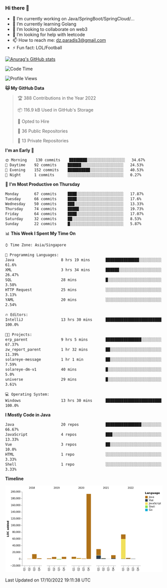 ### Hi there 👋

- 🔭 I’m currently working on Java/SpringBoot/SpringCloud/...
- 🌱 I’m currently learning Golang
- 👯 I’m looking to collaborate on web3
- 🤔 I’m looking for help with leetcode
- 📫 How to reach me: dz.paradis3@gmail.com
- ⚡ Fun fact: LOL/Football

[![Anurag's GitHub stats](https://github-readme-stats.vercel.app/api?username=xiumu2017&show_icons=true&theme=radical)](https://github.com/anuraghazra/github-readme-stats)

<!--
**xiumu2017/xiumu2017** is a ✨ _special_ ✨ repository because its `README.md` (this file) appears on your GitHub profile.

Here are some ideas to get you started:

- 🔭 I’m currently working on ...
- 🌱 I’m currently learning ...
- 👯 I’m looking to collaborate on ...
- 🤔 I’m looking for help with ...
- 💬 Ask me about ...
- 📫 How to reach me: ...
- 😄 Pronouns: ...
- ⚡ Fun fact: ...
-->

<!--START_SECTION:waka-->
![Code Time](http://img.shields.io/badge/Code%20Time-865%20hrs%2022%20mins-blue)

![Profile Views](http://img.shields.io/badge/Profile%20Views-0-blue)

**🐱 My GitHub Data** 

> 🏆 388 Contributions in the Year 2022
 > 
> 📦 116.9 kB Used in GitHub's Storage 
 > 
> 💼 Opted to Hire
 > 
> 📜 36 Public Repositories 
 > 
> 🔑 13 Private Repositories  
 > 
**I'm an Early 🐤** 

```text
🌞 Morning    130 commits    ████████░░░░░░░░░░░░░░░░░   34.67% 
🌆 Daytime    92 commits     ██████░░░░░░░░░░░░░░░░░░░   24.53% 
🌃 Evening    152 commits    ██████████░░░░░░░░░░░░░░░   40.53% 
🌙 Night      1 commits      ░░░░░░░░░░░░░░░░░░░░░░░░░   0.27%

```
📅 **I'm Most Productive on Thursday** 

```text
Monday       67 commits     ████░░░░░░░░░░░░░░░░░░░░░   17.87% 
Tuesday      66 commits     ████░░░░░░░░░░░░░░░░░░░░░   17.6% 
Wednesday    50 commits     ███░░░░░░░░░░░░░░░░░░░░░░   13.33% 
Thursday     74 commits     █████░░░░░░░░░░░░░░░░░░░░   19.73% 
Friday       64 commits     ████░░░░░░░░░░░░░░░░░░░░░   17.07% 
Saturday     32 commits     ██░░░░░░░░░░░░░░░░░░░░░░░   8.53% 
Sunday       22 commits     █░░░░░░░░░░░░░░░░░░░░░░░░   5.87%

```


📊 **This Week I Spent My Time On** 

```text
⌚︎ Time Zone: Asia/Singapore

💬 Programming Languages: 
Java                     8 hrs 19 mins       ███████████████░░░░░░░░░░   61.6% 
XML                      3 hrs 34 mins       ██████░░░░░░░░░░░░░░░░░░░   26.47% 
SQL                      28 mins             █░░░░░░░░░░░░░░░░░░░░░░░░   3.58% 
HTTP Request             25 mins             ░░░░░░░░░░░░░░░░░░░░░░░░░   3.13% 
YAML                     20 mins             ░░░░░░░░░░░░░░░░░░░░░░░░░   2.54%

🔥 Editors: 
IntelliJ                 13 hrs 30 mins      █████████████████████████   100.0%

🐱‍💻 Projects: 
erp_parent               9 hrs 5 mins        ████████████████░░░░░░░░░   67.37% 
zw_report_parent         1 hr 32 mins        ██░░░░░░░░░░░░░░░░░░░░░░░   11.39% 
solareye-message         1 hr 1 min          ██░░░░░░░░░░░░░░░░░░░░░░░   7.59% 
solareye-dm-v1           40 mins             █░░░░░░░░░░░░░░░░░░░░░░░░   5.0% 
universe                 29 mins             █░░░░░░░░░░░░░░░░░░░░░░░░   3.61%

💻 Operating System: 
Windows                  13 hrs 30 mins      █████████████████████████   100.0%

```

**I Mostly Code in Java** 

```text
Java                     20 repos            ████████████████░░░░░░░░░   66.67% 
JavaScript               4 repos             ███░░░░░░░░░░░░░░░░░░░░░░   13.33% 
Vue                      3 repos             ██░░░░░░░░░░░░░░░░░░░░░░░   10.0% 
HTML                     1 repo              ░░░░░░░░░░░░░░░░░░░░░░░░░   3.33% 
Shell                    1 repo              ░░░░░░░░░░░░░░░░░░░░░░░░░   3.33%

```


**Timeline**

![Chart not found](https://raw.githubusercontent.com/xiumu2017/xiumu2017/main/charts/bar_graph.png) 


 Last Updated on 17/10/2022 19:11:38 UTC
<!--END_SECTION:waka-->
